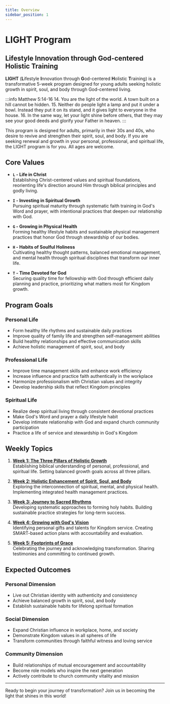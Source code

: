 ```yaml
---
title: Overview
sidebar_position: 1
---
```


# LIGHT Program

## Lifestyle Innovation through God-centered Holistic Training

**LIGHT** (**L**ifestyle **I**nnovation through **G**od-centered **H**olistic **T**raining) is a transformative 5-week program designed for young adults seeking holistic growth in spirit, soul, and body through God-centered living.

:::info Matthew 5:14-16
14. You are the light of the world. A town built on a hill cannot be hidden.
15. Neither do people light a lamp and put it under a bowl. Instead they put it on its stand, and it gives light to everyone in the house.
16. In the same way, let your light shine before others, that they may see your good deeds and glorify your Father in heaven.
:::

This program is designed for adults, primarily in their 30s and 40s, who desire to revive and strengthen their spirit, soul, and body. If you are seeking renewal and growth in your personal, professional, and spiritual life, the LIGHT program is for you. All ages are welcome.

## Core Values

- **`L` - Life in Christ**  
  Establishing Christ-centered values and spiritual foundations, reorienting life's direction around Him through biblical principles and godly living.

- **`I` - Investing in Spiritual Growth**  
  Pursuing spiritual maturity through systematic faith training in God's Word and prayer, with intentional practices that deepen our relationship with God.

- **`G` - Growing in Physical Health**  
  Forming healthy lifestyle habits and sustainable physical management practices that honor God through stewardship of our bodies.

- **`H` - Habits of Soulful Holiness**  
  Cultivating healthy thought patterns, balanced emotional management, and mental health through spiritual disciplines that transform our inner life.

- **`T` - Time Devoted for God**  
  Securing quality time for fellowship with God through efficient daily planning and practice, prioritizing what matters most for Kingdom growth.

## Program Goals

### Personal Life

- Form healthy life rhythms and sustainable daily practices
- Improve quality of family life and strengthen self-management abilities
- Build healthy relationships and effective communication skills
- Achieve holistic management of spirit, soul, and body

### Professional Life

- Improve time management skills and enhance work efficiency
- Increase influence and practice faith authentically in the workplace
- Harmonize professionalism with Christian values and integrity
- Develop leadership skills that reflect Kingdom principles

### Spiritual Life

- Realize deep spiritual living through consistent devotional practices
- Make God's Word and prayer a daily lifestyle habit
- Develop intimate relationship with God and expand church community participation
- Practice a life of service and stewardship in God's Kingdom

## Weekly Topics

1. **[Week 1: The Three Pillars of Holistic Growth](./week1)**  
   Establishing biblical understanding of personal, professional, and spiritual life. Setting balanced growth goals across all three pillars.

2. **[Week 2: Holistic Enhancement of Spirit, Soul, and Body](./week2)**  
   Exploring the interconnection of spiritual, mental, and physical health. Implementing integrated health management practices.

3. **[Week 3: Journey to Sacred Rhythms](./week3)**  
   Developing systematic approaches to forming holy habits. Building sustainable practice strategies for long-term success.

4. **[Week 4: Growing with God's Vision](./week4)**  
   Identifying personal gifts and talents for Kingdom service. Creating SMART-based action plans with accountability and evaluation.

5. **[Week 5: Footprints of Grace](./week5)**  
   Celebrating the journey and acknowledging transformation. Sharing testimonies and committing to continued growth.

## Expected Outcomes

### Personal Dimension

- Live out Christian identity with authenticity and consistency
- Achieve balanced growth in spirit, soul, and body
- Establish sustainable habits for lifelong spiritual formation

### Social Dimension

- Expand Christian influence in workplace, home, and society
- Demonstrate Kingdom values in all spheres of life
- Transform communities through faithful witness and loving service

### Community Dimension

- Build relationships of mutual encouragement and accountability
- Become role models who inspire the next generation
- Actively contribute to church community vitality and mission


<!-- ## Program Structure

**Schedule:** Saturdays, 10:00 AM - 12:00 PM (February 22 - March 22)

**Weekly Meeting Includes:**
- Worship and Prayer
- Thematic Teaching and Workshop
- Personal Reflection and Small Group Discussion
- Whole Group Sharing

**Daily Practice:**
- Habit Formation Checklist
- Growth Journal Writing

**Community Meal:** 12:30 PM (Optional) -->

---

Ready to begin your journey of transformation? Join us in becoming the light that shines in this world!